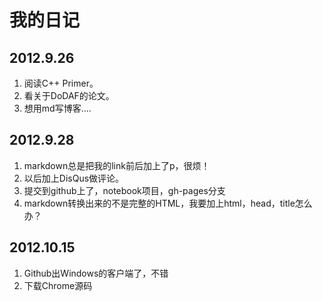 
<title>My Logs</title>

<link href="markdown.css" rel="stylesheet"></link> 

# 我的日记

## 2012.9.26
1. 阅读C++ Primer。
2. 看关于DoDAF的论文。
3. 想用md写博客....

## 2012.9.28
1. markdown总是把我的link前后加上了p，很烦！
2. 以后加上DisQus做评论。
3. 提交到github上了，notebook项目，gh-pages分支
4. markdown转换出来的不是完整的HTML，我要加上html，head，title怎么办？

## 2012.10.15
1. Github出Windows的客户端了，不错
2. 下载Chrome源码

<br />
<br />    
<!-- UY BEGIN -->
<div id="uyan_frame"></div>
<script type="text/javascript" id="UYScript" src="http://v1.uyan.cc/js/iframe.js?UYUserId=1698680" async=""></script>
<!-- UY END -->
